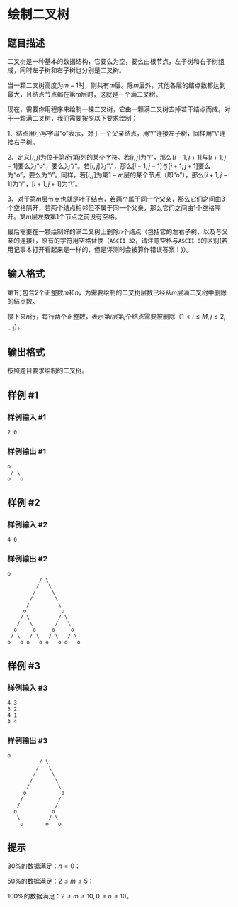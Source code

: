 # 绘制二叉树

## 题目描述

二叉树是一种基本的数据结构，它要么为空，要么由根节点，左子树和右子树组成，同时左子树和右子树也分别是二叉树。

当一颗二叉树高度为$m-1$时，则共有$m$层。除$m$层外，其他各层的结点数都达到最大，且结点节点都在第$m$层时，这就是一个满二叉树。

现在，需要你用程序来绘制一棵二叉树，它由一颗满二叉树去掉若干结点而成。对于一颗满二叉树，我们需要按照以下要求绘制：

1、结点用小写字母“o”表示，对于一个父亲结点，用“/”连接左子树，同样用“\”连接右子树。

2、定义$[i,j]$为位于第$i$行第$j$列的某个字符。若$[i,j]$为“/”，那么$[i-1,j+1]$与$[i+1,j-1]$要么为“o”，要么为“/”。若$[i,j]$为“\”，那么$[i-1,j-1]$与$[i+1,j+1]$要么为“o”，要么为“\”。同样，若$[i,j]$为第$1-m$层的某个节点（即“o”），那么$[i+1,j-1]$为“/”，$[i+1,j+1]$为“\”。

3、对于第$m$层节点也就是叶子结点，若两个属于同一个父亲，那么它们之间由$3$个空格隔开，若两个结点相邻但不属于同一个父亲，那么它们之间由$1$个空格隔开。第$m$层左数第$1$个节点之前没有空格。

最后需要在一颗绘制好的满二叉树上删除$n$个结点（包括它的左右子树，以及与父亲的连接），原有的字符用空格替换（`ASCII 32`，请注意空格与`ASCII 0`的区别(若用记事本打开看起来是一样的，但是评测时会被算作错误答案！)）。

## 输入格式

第$1$行包含$2$个正整数$m$和$n$，为需要绘制的二叉树层数已经从$m$层满二叉树中删除的结点数。

接下来$n$行，每行两个正整数，表示第$i$层第$j$个结点需要被删除（$1<i≤M,j≤2_{i-1}$）。

## 输出格式

按照题目要求绘制的二叉树。

## 样例 #1

### 样例输入 #1

```
2 0
```

### 样例输出 #1

```
o  
 / \ 
o   o
```

## 样例 #2

### 样例输入 #2

```
4 0
```

### 样例输出 #2

```
o           
          / \          
         /   \         
        /     \        
       /       \       
      /         \      
     o           o     
    / \         / \    
   /   \       /   \   
  o     o     o     o  
 / \   / \   / \   / \ 
o   o o   o o   o o   o
```

## 样例 #3

### 样例输入 #3

```
4 3
3 2
4 1
3 4
```

### 样例输出 #3

```
o           
          / \          
         /   \         
        /     \        
       /       \       
      /         \      
     o           o     
    /           /      
   /           /       
  o           o        
   \         / \       
    o       o   o
```

## 提示

$30\%$的数据满足：$n=0$；

$50\%$的数据满足：$2≤m≤5$；

$100\%$的数据满足：$2≤m≤10,0≤n≤10$。